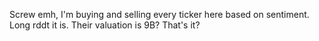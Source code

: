 Screw emh, I'm buying and selling every ticker here based on sentiment. Long rddt it is. Their valuation is 9B? That's it?

